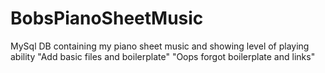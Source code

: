 # BobsPianoSheetMusic
MySql DB containing my piano sheet music and showing level of playing ability
"Add basic files and boilerplate"
"Oops forgot boilerplate and links"